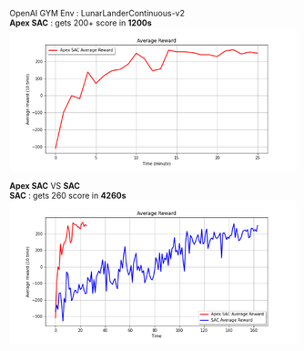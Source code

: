 OpenAI GYM Env : LunarLanderContinuous-v2  
**Apex SAC** : gets 200+ score in **1200s**  
![result](./result.png)

**Apex SAC** VS **SAC**  
**SAC** : gets 260 score in **4260s**  
![compare](./result/result.png)
